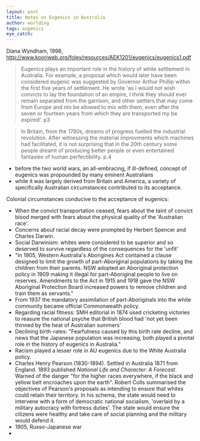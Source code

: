 ```yaml
---
layout: post
title: Notes on Eugenics in Australia
author: worlding
tags: eugenics
eye_catch:
---
```

Diana Wyndham, 1996, http://www.kooriweb.org/foley/resources/AEK1201/eugenics/eugenics1.pdf

> Eugenics plays an important role in the history of white settlement in Australia. For example, a proposal which would later have been considered eugenic was suggested by Governor Arthur Phillip within the first five years of settlement. He wrote 'as I would not wish convicts to lay the foundation of an empire, I think they should ever remain separated from the garrison, and other settlers that may come from Europe and nto be allowed to mix with them, even after the seven or fourteen years from which they are transported my be expired'. p3

> In Britain, from the 1780s, dreams of progress fuelled the industrial revolution. After witnessing the material improvments which machines had facilitated, it is not surprising that in the 20th century some people dreamt of producing better people or even entertained fantasies of human perfectibility. p.4

* before the two world wars, an all-embracing, if ill-defined, concept of eugenics was propounded by many eminent Australians
* while it was largely derived from Britain and America, a variety of specifically Australian circumstances contributed to its acceptance.

Colonial circumstances conducive to the acceptance of eugenics:
* When the convict transportation ceased, fears about the taint of convict blood merged with fears about the physical quality of the 'Australian race'.
* Concerns about racial decay were prompted by Herbert Spencer and Charles Darwin.
* Social Darwinism: whites were considered to be superior and so deserved to survive regardless of the consequences for the 'unfit'
* "In 1905, Western Australia's Aborigines Act contained a clause designed to limit the growth of part-Aboriginal populations by taking the children from their parents. NSW adopted an Aboriginal protection policy in 1909 making it illegal for part-Aboriginal people to live on reserves. Amendments to the Act in 1915 and 1918 gave the NSW Aboriginal Protection Board increased powers to remove children and train them as servants."
* From 1937 the mandatory assimilation of part-Aboriginals into the white community became official Commonwealth policy.
* Regarding racial fitness: SMH editorial in 1874 used cricketing victories to reasure the national psyche that British blood had 'not yet been thinned by the heat of Australian summers'
* Declining birth-rates: "Fearfulness caused by this birth rate decline, and news that the Japanese population was increasing, both played a pivotal role in the history of eugenics in Australia."
* Racism played a lesser role in AU eugenics due to the White Australia policy.
* Charles Henry Pearson (1830-1894). Settled in Australia 1871 from England. 1893 published _National Life and Character: A Forecast_. Warned of the danger "for the higher races everywhere, if the black and yellow belt encroaches upon the earth". Robert Colls summarised the objectives of Pearson's proposals as intending to ensure that whites could retain their territory. In his schema, the state would need to intervene with a form of democratic national socialism, 'overlaid by a military autocracy with fortress duties'. The state would ensure the citizens were healthy and take care of social planning and the military would defend it.
* 1905, Russo-Japanese war
*
